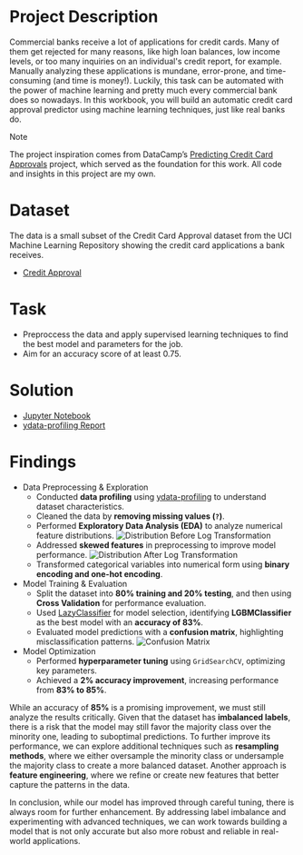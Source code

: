 # Project Description
Commercial banks receive a lot of applications for credit cards. Many of them get rejected for many reasons, like high loan balances, low income levels, or too many inquiries on an individual's credit report, for example. Manually analyzing these applications is mundane, error-prone, and time-consuming (and time is money!). Luckily, this task can be automated with the power of machine learning and pretty much every commercial bank does so nowadays. In this workbook, you will build an automatic credit card approval predictor using machine learning techniques, just like real banks do.

> [!NOTE]  
> The project inspiration comes from DataCamp’s [Predicting Credit Card Approvals](https://app.datacamp.com/learn/projects/1908) project, which served as the foundation for this work.
> All code and insights in this project are my own.

# Dataset
The data is a small subset of the Credit Card Approval dataset from the UCI Machine Learning Repository showing the credit card applications a bank receives.
- [Credit Approval](https://archive.ics.uci.edu/dataset/27/credit+approval)

# Task
- Preproccess the data and apply supervised learning techniques to find the best model and parameters for the job.
- Aim for an accuracy score of at least 0.75.

# Solution
- [Jupyter Notebook](https://github.com/azizp128/data-science-projects/blob/main/predicting-credit-card-approvals/notebook.ipynb)
- [ydata-profiling Report](https://rawcdn.githack.com/azizp128/data-science-projects/refs/heads/main/predicting-credit-card-approvals/y_profiling_report.html)

# Findings
- Data Preprocessing & Exploration
    - Conducted **data profiling** using [ydata-profiling](https://github.com/ydataai/ydata-profiling) to understand dataset characteristics.
    - Cleaned the data by **removing missing values (`?`)**.
    - Performed **Exploratory Data Analysis (EDA)** to analyze numerical feature distributions.
        ![Distribution Before Log Transformation]()
    - Addressed **skewed features** in preprocessing to improve model performance.
        ![Distribution After Log Transformation]()
    - Transformed categorical variables into numerical form using **binary encoding and one-hot encoding**.
- Model Training & Evaluation
    - Split the dataset into **80% training and 20% testing**, and then using **Cross Validation** for performance evaluation.
    - Used [LazyClassifier](https://lazypredict.readthedocs.io/en/latest/usage.html#classification) for model selection, identifying **LGBMClassifier** as the best model with an **accuracy of 83%**.
    - Evaluated model predictions with a **confusion matrix**, highlighting misclassification patterns.
        ![Confusion Matrix]()
- Model Optimization
    - Performed **hyperparameter tuning** using `GridSearchCV`, optimizing key parameters.
    - Achieved a **2% accuracy improvement**, increasing performance from **83% to 85%**.

While an accuracy of **85%** is a promising improvement, we must still analyze the results critically. Given that the dataset has **imbalanced labels**, there is a risk that the model may still favor the majority class over the minority one, leading to suboptimal predictions. To further improve its performance, we can explore additional techniques such as **resampling methods**, where we either oversample the minority class or undersample the majority class to create a more balanced dataset. Another approach is **feature engineering**, where we refine or create new features that better capture the patterns in the data.

In conclusion, while our model has improved through careful tuning, there is always room for further enhancement. By addressing label imbalance and experimenting with advanced techniques, we can work towards building a model that is not only accurate but also more robust and reliable in real-world applications.